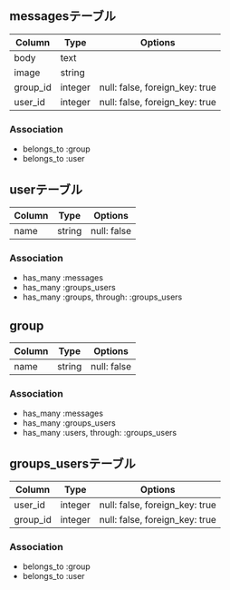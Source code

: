 ## messagesテーブル

|Column|Type|Options|
|------|----|-------|
|body|text||
|image|string||
|group_id|integer|null: false, foreign_key: true|
|user_id|integer|null: false, foreign_key: true|

### Association
- belongs_to :group
- belongs_to :user



## userテーブル

|Column|Type|Options|
|------|----|-------|
|name|string|null: false|


### Association
- has_many :messages
- has_many :groups_users
- has_many :groups, through: :groups_users



## group

|Column|Type|Options|
|------|----|-------|
|name|string|null: false|


### Association
- has_many :messages
- has_many :groups_users
- has_many :users, through: :groups_users



## groups_usersテーブル

|Column|Type|Options|
|------|----|-------|
|user_id|integer|null: false, foreign_key: true|
|group_id|integer|null: false, foreign_key: true|

### Association
- belongs_to :group
- belongs_to :user
